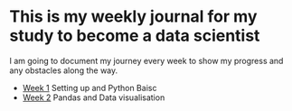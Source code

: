 # This is my weekly journal for my study to become a data scientist

I am going to document my journey every week to show my progress and any obstacles along the way.

- [Week 1](https://github.com/leungbonia/blog-posts/blob/main/journal/week1.md) Setting up and Python Baisc
- [Week 2](https://github.com/leungbonia/blog-posts/blob/main/journal/week2.md) Pandas and Data visualisation
